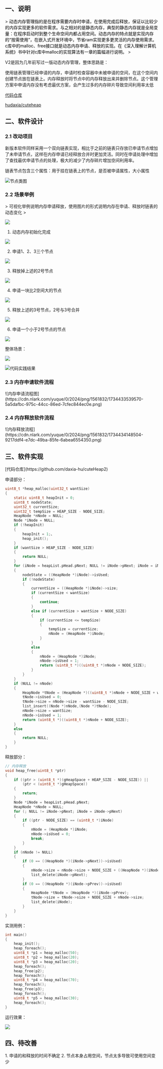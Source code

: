 <h2 id="UlCam">一、说明</h2>
> <font style="color:#000000;">动态内存管理指的是在程序需要内存时申请，在使用完成后释放，保证以比较少的内存实现更多的软件需求。与之相对的是静态内存，典型的静态内存就是全局变量：在程序启动时到整个生命空间内都占用空间。动态内存的特点就是实现内存的“按需使用”，在嵌入式开发环境中，节省ram实现更多更灵活的内存使用需求。c库中的malloc、free接口就是动态内存申请、释放的实现。在《深入理解计算机系统》书中针对c库中malloc的实现算法有一章的篇幅进行说明。</font>
>

V2是因为几年前写过一版动态内存管理，整体思路是：

使用链表管理已经申请的内存，申请时检查容器中未被申请的空间，在这个空间内创建节点放在链表上。内存释放时将节点中的内存释放出来并删除节点。这个管理方案中申请内存没有考虑最优方案，会产生过多的内存碎片导致空间利用率太低

[代码仓库](https://gitee.com/hu_daxia/cuteheap)

[hudaxia/cuteheap](https://gitee.com/hu_daxia/cuteheap)

<h2 id="pmf6X">二、软件设计</h2>
<h3 id="PSGcD">2.1 改动项目</h3>
新版本软件同样采用一个双向链表实现，相比于之前的链表只存放已申请节点增加了未申请节点，这样在内存申请已经释放合并时更加灵活。同时在申请处理中增加了查找最优申请节点的处理，极大的减少了内存碎片增加空间利用率。

链表节点包含三个属性：用于挂在链表上的节点，是否被申请属性，大小属性

![节点类图](https://cdn.nlark.com/yuque/0/2024/png/1561832/1734427880231-171d61a3-64eb-4174-9218-70c21751c346.png)

<h3 id="kLWw8">2.2 场景举例</h3>
> 可视化举例说明内存申请释放，使用图片的形式说明内存在申请、释放时链表的动态变化
>

![](https://cdn.nlark.com/yuque/0/2024/png/1561832/1734428506011-f7fccaba-4a35-4ef7-90ed-b9dfb2ebcfb4.png) 

1. 动态内存初始化完成

![](https://cdn.nlark.com/yuque/0/2024/png/1561832/1734428485886-b4a8c1d2-cd9e-4dce-b04b-8047884aa9d4.png)

2. 申请1、2、3三个节点

![](https://cdn.nlark.com/yuque/0/2024/png/1561832/1734430195332-1dc74ab3-5e98-4f18-8ea7-397c11c0766b.png)

3. 释放掉上述的2号节点

![](https://cdn.nlark.com/yuque/0/2024/png/1561832/1734430286720-2dfb8933-e075-4404-bc48-1264ff9b629b.png)

4. 申请一块比2空间大的节点

![](https://cdn.nlark.com/yuque/0/2024/png/1561832/1734430393353-02557a02-d5d9-418b-a217-a655276d2c53.png)

5. 释放上述的3号节点，2号与3号合并

![](https://cdn.nlark.com/yuque/0/2024/png/1561832/1734430595042-4d8fe228-344f-44ba-9470-57a6ec15190b.png)

6. 申请一个小于2号节点的节点

![](https://cdn.nlark.com/yuque/0/2024/png/1561832/1734487540822-64cb2155-d12c-43a4-9c05-4243d4c94c02.png)

整体场景：

![](https://cdn.nlark.com/yuque/0/2024/png/1561832/1734487586907-deb597a2-76b0-4ecd-8ba1-05a9d11ea175.png)

![代码实践结果](https://cdn.nlark.com/yuque/0/2024/png/1561832/1734487914802-54af82da-3736-45da-874d-834a66ee36da.png)

<h3 id="zETMS">2.3 内存申请软件流程</h3>
![内存申请流程图](https://cdn.nlark.com/yuque/0/2024/png/1561832/1734433539570-5a5dafbc-975c-44cc-86ed-7cfec844ec0e.png)

<h3 id="gBOYl">2.4 内存释放软件流程</h3>
![内存释放流程](https://cdn.nlark.com/yuque/0/2024/png/1561832/1734434148504-9217ddf4-e7dc-49ba-85fe-6abea6554350.png)

<h2 id="ad6sQ">三、软件实现</h2>
[代码仓库](https://github.com/daxia-hu/cuteHeap2)

申请部分：

```c
uint8_t *heap_malloc(uint32_t wantSize)
{
    static uint8_t heapInit = 0;
    uint8_t nodeState;
    uint32_t currentSize;
    uint32_t tempSize = HEAP_SIZE - NODE_SIZE;
    HeapNode *nNode = NULL;
    Node *iNode = NULL;
    if (!heapInit)
    {
        heapInit = 1;、
        heap_init();
    }
    if (wantSize > HEAP_SIZE - NODE_SIZE)
    {
        return NULL;
    }
    for (iNode = heapList.pHead.pNext; NULL != iNode->pNext; iNode = iNode->pNext)
    {
        nodeState = ((HeapNode *)iNode)->isUsed;
        if (!nodeState)
        {
            currentSize = ((HeapNode *)iNode)->size;
            if (currentSize < wantSize)
            {
                continue;
            }
            else if (currentSize > wantSize + NODE_SIZE)
            {
                if (currentSize <= tempSize)
                {
                    tempSize = currentSize;
                    nNode = (HeapNode *)iNode;
                }
            }
            else 
            {
                nNode = (HeapNode *)iNode;
                nNode->isUsed = 1;
                return (uint8_t *)((uint8_t *)nNode + NODE_SIZE);
            }
        }
    }
    if (NULL != nNode)
    {
        HeapNode *tNode = (HeapNode *)((uint8_t *)nNode + NODE_SIZE + wantSize);
        tNode->isUsed = 0;
        tNode->size = nNode->size - wantSize - NODE_SIZE;
        list_insert((Node *)nNode,(Node *)tNode);
        nNode->size = wantSize;
        nNode->isUsed = 1;
        return (uint8_t *)((uint8_t *)nNode + NODE_SIZE);
    }
    else
    {
        return NULL;
    }
}
```

释放部分：

```c
// 内存释放
void heap_free(uint8_t *ptr)
{
    if ((ptr > (uint8_t *)(gHeapSpace + HEAP_SIZE - NODE_SIZE)) ||
        (ptr < (uint8_t *)gHeapSpace))
    {
        return;
    }
    Node *iNode = heapList.pHead.pNext;
    HeapNode *nNode = NULL;
    for (; NULL != iNode->pNext; iNode = iNode->pNext)
    {
        if ((ptr - NODE_SIZE) == (uint8_t *)iNode)
        {
            nNode = (HeapNode *)iNode;
            nNode->isUsed = 0;
            break;
        }
    }
    if (nNode != NULL)
    {
        if (0 == ((HeapNode *)(iNode->pNext))->isUsed)
        {
            nNode->size = nNode->size + NODE_SIZE + ((HeapNode *)(iNode->pNext))->size;
            list_delete(iNode->pNext);
        }
        if (0 == ((HeapNode *)(iNode->pPrev))->isUsed)
        {
            HeapNode *tNode = (HeapNode *)(iNode->pPrev);
            tNode->size = tNode->size + NODE_SIZE + nNode->size;
            list_delete(iNode);
        }
    }
}
```

实测用例：

```c
int main()
{
    heap_init();
    heap_foreach();
    uint8_t *p1 = heap_malloc(50);
    uint8_t *p2 = heap_malloc(20);
    uint8_t *p3 = heap_malloc(20);
    heap_foreach();
    heap_free(p2);
    heap_foreach();
    uint8_t *p4 = heap_malloc(70);
    heap_foreach();
    heap_free(p3);
    heap_foreach();
    uint8_t *p5 = heap_malloc(30);
    heap_foreach();
}
```

运行效果：

![](https://cdn.nlark.com/yuque/0/2024/gif/1561832/1734488493554-22a1d7f1-5451-44ae-98ad-4e77a29eaf5b.gif)

<h2 id="EPKVr">四、待改善</h2>
1. 申请的和释放的时间不确定
2. 节点本身占用空间，节点太多导致可使用空间变少



